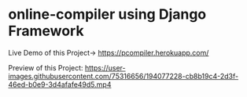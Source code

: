 # online-compiler using Django Framework

Live Demo of this Project->
https://pcompiler.herokuapp.com/



Preview of this Project:
https://user-images.githubusercontent.com/75316656/194077228-cb8b19c4-2d3f-46ed-b0e9-3d4afafe49d5.mp4

